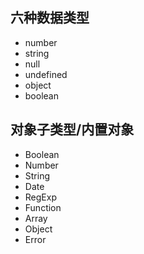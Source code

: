 ## 六种数据类型
- number
- string
- null
- undefined
- object
- boolean

## 对象子类型/内置对象
- Boolean
- Number
- String
- Date
- RegExp
- Function
- Array
- Object
- Error